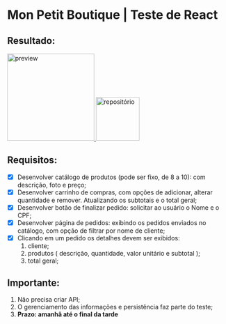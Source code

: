 #  Mon Petit Boutique | Teste de React
## Resultado:
<a href="https://mon-petit-boutique.vercel.app/">
<img src="https://external-content.duckduckgo.com/iu/?u=https%3A%2F%2Fpagepro.co%2Fblog%2Fwp-content%2Fuploads%2F2020%2F11%2Fvercel-logo.png&f=1&nofb=1" alt="preview" width=200px />
</a>
<a href="https://github.com/BrunoNogueiraBruno/mon-petit-boutique">
<img src="https://external-content.duckduckgo.com/iu/?u=https%3A%2F%2Ftse1.mm.bing.net%2Fth%3Fid%3DOIP.dtNE8IQSVDx0zNH7JJPWBwAAAA%26pid%3DApi&f=1" alt="repositório" width=100px />
</a>

## Requisitos:
- [x] Desenvolver catálogo de produtos (pode ser fixo, de 8 a 10): com descrição, foto e preço;
- [x] Desenvolver carrinho de compras, com opções de adicionar, alterar quantidade e remover. Atualizando os subtotais e o total geral;
- [x] Desenvolver botão de finalizar pedido: solicitar ao usuário o Nome e o CPF;
- [x] Desenvolver página de pedidos: exibindo os pedidos enviados no catálogo, com opção de filtrar por nome de cliente;
- [x] Clicando em um pedido os detalhes devem ser exibidos:
	1. cliente;
	2. produtos ( descrição, quantidade, valor unitário e subtotal );
	3. total geral;

## Importante:
1. Não precisa criar API;
2. O gerenciamento das informações e persistência faz parte do teste;
3. **Prazo: amanhã até o final da tarde**
